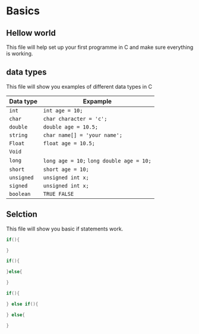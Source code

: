 # Basics

## Hellow world

This file will help set up your first programme in C and make sure everything is working.

## data types

This file will show you examples of different data types in C

| Data type  | Expample                                 |
| ---------- | ---------------------------------------- |
| `int`      | `int age = 10;`                          |
| `char`     | `char character = 'c';`                  |
| `double`   | `double age = 10.5;`                     |
| `string`   | `char name[] = 'your name';`             |
| `Float`    | `float age = 10.5;`                      |
| `Void`     |                                          |
| `long`     | `long age = 10;` `long double age = 10;` |
| `short`    | `short age = 10;`                        |
| `unsigned` | `unsigned int x;`                        |
| `signed`   | `unsigned int x;`                        |
| `boolean`  | `TRUE FALSE`                             |

## Selction

This file will show you basic if statements work.

```c
if(){

}
```

```c
if(){

}else{

}
```

```c
if(){

} else if(){

} else{

}
```
